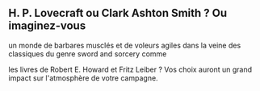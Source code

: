 ## H. P. Lovecraft ou Clark Ashton Smith ? Ou imaginez-vous

un monde de barbares musclés et de voleurs agiles dans la
veine des classiques du genre sword and sorcery comme

les livres de Robert E. Howard et Fritz Leiber ? Vos choix
auront un grand impact sur l'atmosphère de votre campagne.
